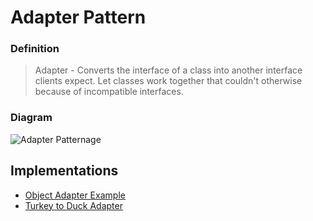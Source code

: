 # Adapter Pattern
### Definition
> Adapter - Converts the interface of a class into another interface clients expect. Let classes work together that couldn't otherwise because of incompatible interfaces.

### Diagram
![Adapter Patternage](https://user-images.githubusercontent.com/30439829/150860309-e0d57412-8406-42ee-9103-261e3bb3469b.png)

## Implementations
- [Object Adapter Example](https://github.com/JoseAndresHV/design-patterns/tree/master/Adapter/ObjectAdapter)
- [Turkey to Duck Adapter](https://github.com/JoseAndresHV/design-patterns/tree/master/Adapter/DuckTestDrive)
